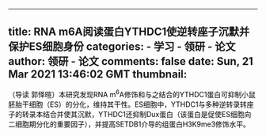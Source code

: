 
---
title: RNA m6A阅读蛋白YTHDC1使逆转座子沉默并保护ES细胞身份
categories: 
    - 学习
    - 领研 - 论文
author: 领研 - 论文
comments: false
date: Sun, 21 Mar 2021 13:46:02 GMT
thumbnail: 
---

<div>   
<p></p><p><font style="color:rgb(0, 0, 0);">（导读 郭怿暄）本研究发现RNA m<sup>6</sup>A修饰和与之结合的YTHDC1蛋白可抑制小鼠胚胎干细胞（ES）的分化，维持其干性。ES细胞中，YTHDC1与多种逆转录转座子的转录本结合并使其沉默，YTHDC1还抑制Dux蛋白（该蛋白是促使ES细胞向二细胞期分化的重要因子），并提高SETDB1介导的组蛋白H3K9me3修饰水平。</font></p>  
</div>
            